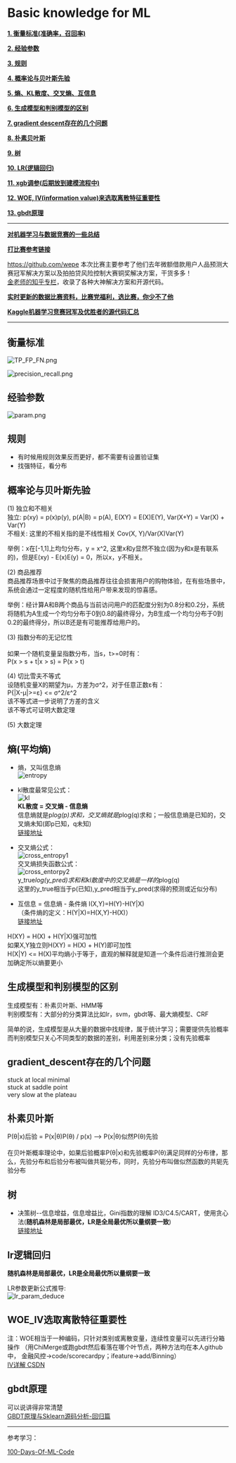 # Basic knowledge for ML

[**1. 衡量标准(准确率，召回率)**](#衡量标准)

[**2. 经验参数**](#经验参数)

[**3. 规则**](#规则)

[**4. 概率论与贝叶斯先验**](#概率论与贝叶斯先验)

[**5. 熵、KL散度、交叉熵、互信息**](#熵)

[**6. 生成模型和判别模型的区别**](#生成模型和判别模型的区别)

[**7. gradient descent存在的几个问题**](#gradient_descent存在的几个问题)

[**8. 朴素贝叶斯**](#朴素贝叶斯)

[**9. 树**](#树)

[**10. LR(逻辑回归)**](#lr逻辑回归)

[**11. xgb调参(后期放到建模流程中)**](#xgb调参)

[**12. WOE, IV(information value)来选取离散特征重要性**](#woe_iv选取离散特征重要性)

[**13. gbdt原理**](#gbdt原理)

---

[**对机器学习与数据竞赛的一些总结**](https://blog.csdn.net/q383700092/article/details/53842160)

[**打比赛参考链接**]()

https://github.com/wepe 本次比赛主要参考了他们去年微额借款用户人品预测大赛冠军解决方案以及拍拍贷风险控制大赛铜奖解决方案，干货多多！<br>
[金老师的知乎专栏](https://zhuanlan.zhihu.com/jlbookworm)，收录了各种大神解决方案和开源代码。<br>

[**实时更新的数据比赛资料，比赛党福利，选比赛，你少不了他**](https://github.com/iphysresearch/DataSciComp)

[**Kaggle机器学习竞赛冠军及优胜者的源代码汇总**](https://blog.csdn.net/levy_cui/article/details/72831001)

---

## 衡量标准

![TP_FP_FN.png](pic/TP_FP_FN.png)

![precision_recall.png](pic/precision_recall.png)

## 经验参数

![param.png](pic/param.png)

## 规则

 - 有时候用规则效果反而更好，都不需要有设置验证集<br>
 - 找强特征，看分布

## 概率论与贝叶斯先验

(1) 独立和不相关<br>
独立: p(xy) = p(x)p(y), p(A|B) = p(A), E(XY) = E(X)E(Y), Var(X+Y) = Var(X) + Var(Y)<br> 
不相关: 这里的不相关指的是不线性相关 Cov(X, Y)/Var(X)Var(Y)<br>

举例：x在[-1,1]上均匀分布，y = x^2, 这里x和y显然不独立(因为y和x是有联系的)，但是E(xy) - E(x)E(y) = 0，所以x，y不相关。

(2) 商品推荐<br>
商品推荐场景中过于聚焦的商品推荐往往会损害用户的购物体验，在有些场景中，系统会通过一定程度的随机性给用户带来发现的惊喜感。

举例：经计算A和B两个商品与当前访问用户的匹配度分别为0.8分和0.2分，系统将随机为A生成一个均匀分布于0到0.8的最终得分，为B生成一个均匀分布于0到0.2的最终得分，所以B还是有可能推荐给用户的。

(3) 指数分布的无记忆性<br>    
如果一个随机变量呈指数分布，当s，t>=0时有：<br> 
P(x > s + t|x > s) = P(x > t)

(4) 切比雪夫不等式<br>
设随机变量X的期望为μ，方差为σ^2，对于任意正数ε有：<br> 
P{|X-μ|>=ε} <= σ^2/ε^2 <br>
该不等式进一步说明了方差的含义<br> 
该不等式可证明大数定理

(5) 大数定理    

## 熵(平均熵)

 - 熵，又叫信息熵<br>
![entropy](pic/entropy.png)

 - kl散度最常见公式：<br>
![kl](pic/kl散度.png)<br>
**KL散度 = 交叉熵 - 信息熵**<br>
信息熵就是p*log(p)求和，交叉熵就是p*log(q)求和；一般信息熵是已知的，交叉熵未知(即p已知，q未知)<br>
[链接地址](https://blog.csdn.net/ericcchen/article/details/72357411)

 - 交叉熵公式：<br>
![cross_entropy1](pic/交叉熵公式.png)<br>
交叉熵损失函数公式：<br>
![cross_entorpy2](pic/交叉熵损失函数.png)<br>
y_true*log(y_pred)求和和kl散度中的交叉熵是一样的p*log(q)<br>
这里的y_true相当于p(已知),y_pred相当于y_pred(求得的预测或近似分布)

 - 互信息 = 信息熵 - 条件熵  I(X,Y)=H(Y)-H(Y|X) <br>
（条件熵的定义：H(Y|X)=H(X,Y)-H(X)）<br>
[链接地址](https://www.cnblogs.com/gatherstars/p/6004075.html)

H(XY) = H(X) + H(Y|X)强可加性<br>
如果X,Y独立则H(XY) = H(X) + H(Y)即可加性<br>
H(X|Y) <= H(X)平均熵小于等于，直观的解释就是知道一个条件后进行推测会更加确定所以熵要更小

## 生成模型和判别模型的区别

生成模型有：朴素贝叶斯、HMM等<br>
判别模型有：大部分的分类算法比如lr，svm，gbdt等、最大熵模型、CRF

简单的说，生成模型是从大量的数据中找规律，属于统计学习；需要提供先验概率<br>
而判别模型只关心不同类型的数据的差别，利用差别来分类；没有先验概率

## gradient_descent存在的几个问题

stuck at local minimal <br>
stuck at saddle point <br>
very slow at the plateau

## 朴素贝叶斯

P(θ|x)后验 = P(x|θ)P(θ) / p(x) --> P(x|θ)似然P(θ)先验 <br>  
在贝叶斯概率理论中，如果后验概率P(θ|x)和先验概率P(θ)满足同样的分布律，那么，先验分布和后验分布被叫做共轭分布，同时，先验分布叫做似然函数的共轭先验分布

## 树

 - 决策树--信息增益，信息增益比，Gini指数的理解
ID3/C4.5/CART，使用贪心法(**随机森林是局部最优，LR是全局最优所以量纲要一致**)<br>
[链接地址](https://www.cnblogs.com/muzixi/p/6566803.html)

## lr逻辑回归

**随机森林是局部最优，LR是全局最优所以量纲要一致**<br>

LR参数更新公式推导:<br>
![lr_param_deduce](pic/lr参数更新公式推导.png)

## WOE_IV选取离散特征重要性

注：WOE相当于一种编码，只针对类别或离散变量，连续性变量可以先进行分箱操作
（用ChiMerge或跑gbdt然后看落在哪个叶节点，两种方法均在本人github中，
金融风控->code/scorecardpy；ifeature->add/Binning）<br>
[IV详解 CSDN](http://blog.csdn.net/kevin7658/article/details/50780391)

## gbdt原理

可以说讲得非常清楚<br>
[GBDT原理与Sklearn源码分析-回归篇](https://blog.csdn.net/qq_22238533/article/details/79185969)


---

参考学习：

[100-Days-Of-ML-Code](https://github.com/Avik-Jain/100-Days-Of-ML-Code)
